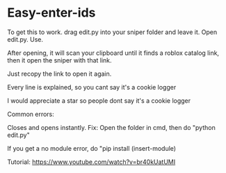 # Easy-enter-ids
To get this to work. drag edit.py into your sniper folder and leave it.
Open edit.py.
Use.

After opening, it will scan your clipboard until it finds a roblox catalog link, then it open the sniper with that link.

Just recopy the link to open it again.

Every line is explained, so you cant say it's a cookie logger

I would appreciate a star so people dont say it's a cookie logger


Common errors: 

Closes and opens instantly. Fix: Open the folder in cmd, then do "python edit.py"

If you get a no module error, do "pip install (insert-module)



Tutorial: https://www.youtube.com/watch?v=br40kUatUMI
